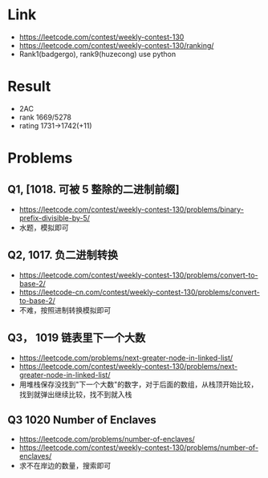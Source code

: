 # Link
- https://leetcode.com/contest/weekly-contest-130
- https://leetcode.com/contest/weekly-contest-130/ranking/
- Rank1(badgergo), rank9(huzecong) use python

# Result
- 2AC
- rank 1669/5278
- rating 1731->1742(+11)

# Problems
## Q1, [1018. 可被 5 整除的二进制前缀]
- https://leetcode.com/contest/weekly-contest-130/problems/binary-prefix-divisible-by-5/
- 水题，模拟即可

## Q2, 1017. 负二进制转换
- https://leetcode.com/contest/weekly-contest-130/problems/convert-to-base-2/
- https://leetcode-cn.com/contest/weekly-contest-130/problems/convert-to-base-2/
- 不难，按照进制转换模拟即可

## Q3， 1019 链表里下一个大数
- https://leetcode.com/problems/next-greater-node-in-linked-list/
- https://leetcode.com/contest/weekly-contest-130/problems/next-greater-node-in-linked-list/
- 用堆栈保存没找到"下一个大数"的数字，对于后面的数组，从栈顶开始比较，找到就弹出继续比较，找不到就入栈

## Q3 1020 Number of Enclaves
- https://leetcode.com/problems/number-of-enclaves/
- https://leetcode.com/contest/weekly-contest-130/problems/number-of-enclaves/
- 求不在岸边的数量，搜索即可